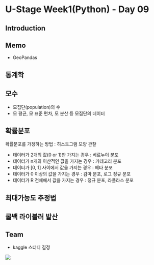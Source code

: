 # U-Stage Week1(Python) - Day 09

## Introduction

## Memo
- GeoPandas

## 통계학

## 모수
- 모집단(population)의 수
- 모 평균, 모 표준 편차, 모 분산 등 모집단의 데이터

## 확률분포

확률분포를 가정하는 방법 : 히스토그램 모양 관찰

- 데이터가 2개의 값(0 or 1)만 가지는 경우 : 베르누이 분포
- 데이터가 n개의 이산적인 값을 가지는 경우 : 카테고리 분포
- 데이터가 [0, 1] 사이에서 값을 가지는 경우 : 베타 분포
- 데이터가 0 이상의 값을 가지는 경우 : 감마 분포, 로그 정규 분포
- 데이터가 R 전체에서 값을 가지는 경우 : 정규 분포, 라플라스 분포

## 최대가능도 추정법


## 쿨백 라이블러 발산

## Team
- kaggle 스터디 결정

<img src="https://render.githubusercontent.com/render/math?math=">
